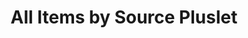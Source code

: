 ---
title: All Items by Source Pluslet
tags: [pluslets]
keywords: pluslets
last_updated: Dec 2, 2016
summary: 
sidebar: sp4_sidebar
permalink: sp4_pluslet_all_items_by_source.html
folder: sp4
---